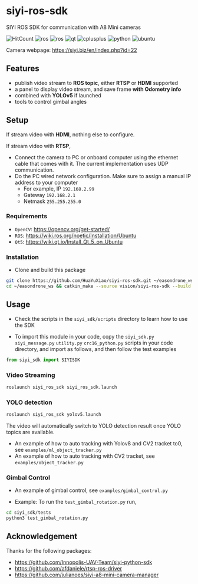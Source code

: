 # siyi-ros-sdk

SIYI ROS SDK for communication with A8 Mini cameras

![HitCount](https://img.shields.io/endpoint?url=https%3A%2F%2Fhits.dwyl.com%2FHuaYuXiao%2Fsiyi-ros-sdk.json%3Fcolor%3Dpink)
![ros](https://img.shields.io/badge/ROS-noetic-22314E?logo=ros)
![ros](https://img.shields.io/badge/OpenCV-4.2.0-5C3EE8?logo=opencv)
![qt](https://img.shields.io/badge/Qt-5.12.8-41CD52?logo=qt)
![cplusplus](https://img.shields.io/badge/C%2B%2B-14-00599C?logo=cplusplus)
![python](https://img.shields.io/badge/Python-3.8.10-3776AB?logo=python)
![ubuntu](https://img.shields.io/badge/Ubuntu-20.04.6-E95420?logo=ubuntu)

Camera webpage: https://siyi.biz/en/index.php?id=22


## Features

- publish video stream to **ROS topic**, either **RTSP** or **HDMI** supported
- a panel to display video stream, and save frame **with Odometry info**
- combined with **YOLOv5** if launched
- tools to control gimbal angles


## Setup

If stream video with **HDMI**, nothing else to configure.

If stream video with **RTSP**,

* Connect the camera to PC or onboard computer using the ethernet cable that comes with it. The current implementation uses UDP communication.
* Do the PC wired network configuration. Make sure to assign a manual IP address to your computer
  * For example, IP `192.168.2.99`
  * Gateway `192.168.2.1`
  * Netmask `255.255.255.0`

### Requirements

- `OpenCV`: https://opencv.org/get-started/
- `ROS`: https://wiki.ros.org/noetic/Installation/Ubuntu
- `Qt5`: https://wiki.qt.io/Install_Qt_5_on_Ubuntu

### Installation

* Clone and build this package

```bash
git clone https://github.com/HuaYuXiao/siyi-ros-sdk.git ~/easondrone_ws/vision/siyi-ros-sdk
cd ~/easondrone_ws && catkin_make --source vision/siyi-ros-sdk --build vision/siyi-ros-sdk/build
```


## Usage

* Check the scripts in the `siyi_sdk/scripts` directory to learn how to use the SDK

* To import this module in your code, copy the `siyi_sdk.py` `siyi_message.py` `utility.py` `crc16_python.py` scripts in your code directory, and import as follows, and then follow the test examples

```python
from siyi_sdk import SIYISDK
```

### Video Streaming

```bash
roslaunch siyi_ros_sdk siyi_ros_sdk.launch
```

### YOLO detection

```bash
roslaunch siyi_ros_sdk yolov5.launch
```

The video will automatically switch to YOLO detection result once YOLO topics are available.

* An example of how to auto tracking with Yolov8 and CV2 tracket to0, see `examples/ml_object_tracker.py`
* An example of how to auto tracking with CV2 tracket, see `examples/object_tracker.py`

### Gimbal Control

* An example of gimbal control, see `examples/gimbal_control.py`

* Example: To run the `test_gimbal_rotation.py` run,

```bash
cd siyi_sdk/tests
python3 test_gimbal_rotation.py
```

## Acknowledgement

Thanks for the following packages:

- https://github.com/Innopolis-UAV-Team/siyi-python-sdk
- https://github.com/afdaniele/rtsp-ros-driver
- https://github.com/julianoes/siyi-a8-mini-camera-manager
